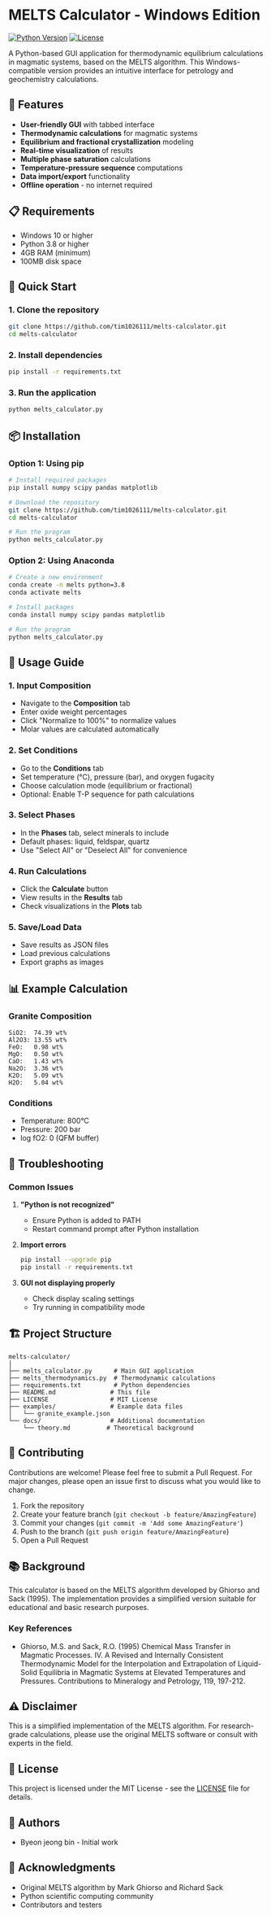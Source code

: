 # MELTS Calculator - Windows Edition

[![Python Version](https://img.shields.io/badge/python-3.8%2B-blue.svg)](https://www.python.org/downloads/)
[![License](https://img.shields.io/badge/license-MIT-green.svg)](LICENSE)

A Python-based GUI application for thermodynamic equilibrium calculations in magmatic systems, based on the MELTS algorithm. This Windows-compatible version provides an intuitive interface for petrology and geochemistry calculations.

## 🌟 Features

- **User-friendly GUI** with tabbed interface
- **Thermodynamic calculations** for magmatic systems
- **Equilibrium and fractional crystallization** modeling
- **Real-time visualization** of results
- **Multiple phase saturation** calculations
- **Temperature-pressure sequence** computations
- **Data import/export** functionality
- **Offline operation** - no internet required

## 📋 Requirements

- Windows 10 or higher
- Python 3.8 or higher
- 4GB RAM (minimum)
- 100MB disk space

## 🚀 Quick Start

### 1. Clone the repository
```bash
git clone https://github.com/tim1026111/melts-calculator.git
cd melts-calculator
```

### 2. Install dependencies
```bash
pip install -r requirements.txt
```

### 3. Run the application
```bash
python melts_calculator.py
```

## 📦 Installation

### Option 1: Using pip
```bash
# Install required packages
pip install numpy scipy pandas matplotlib

# Download the repository
git clone https://github.com/tim1026111/melts-calculator.git
cd melts-calculator

# Run the program
python melts_calculator.py
```

### Option 2: Using Anaconda
```bash
# Create a new environment
conda create -n melts python=3.8
conda activate melts

# Install packages
conda install numpy scipy pandas matplotlib

# Run the program
python melts_calculator.py
```

## 📖 Usage Guide

### 1. Input Composition
- Navigate to the **Composition** tab
- Enter oxide weight percentages
- Click "Normalize to 100%" to normalize values
- Molar values are calculated automatically

### 2. Set Conditions
- Go to the **Conditions** tab
- Set temperature (°C), pressure (bar), and oxygen fugacity
- Choose calculation mode (equilibrium or fractional)
- Optional: Enable T-P sequence for path calculations

### 3. Select Phases
- In the **Phases** tab, select minerals to include
- Default phases: liquid, feldspar, quartz
- Use "Select All" or "Deselect All" for convenience

### 4. Run Calculations
- Click the **Calculate** button
- View results in the **Results** tab
- Check visualizations in the **Plots** tab

### 5. Save/Load Data
- Save results as JSON files
- Load previous calculations
- Export graphs as images

## 📊 Example Calculation

### Granite Composition
```
SiO2:  74.39 wt%
Al2O3: 13.55 wt%
FeO:   0.98 wt%
MgO:   0.50 wt%
CaO:   1.43 wt%
Na2O:  3.36 wt%
K2O:   5.09 wt%
H2O:   5.04 wt%
```

### Conditions
- Temperature: 800°C
- Pressure: 200 bar
- log fO2: 0 (QFM buffer)

## 🔧 Troubleshooting

### Common Issues

1. **"Python is not recognized"**
   - Ensure Python is added to PATH
   - Restart command prompt after Python installation

2. **Import errors**
   ```bash
   pip install --upgrade pip
   pip install -r requirements.txt
   ```

3. **GUI not displaying properly**
   - Check display scaling settings
   - Try running in compatibility mode

## 🏗️ Project Structure

```
melts-calculator/
│
├── melts_calculator.py      # Main GUI application
├── melts_thermodynamics.py  # Thermodynamic calculations
├── requirements.txt         # Python dependencies
├── README.md               # This file
├── LICENSE                 # MIT License
├── examples/               # Example data files
│   └── granite_example.json
└── docs/                   # Additional documentation
    └── theory.md          # Theoretical background
```

## 🤝 Contributing

Contributions are welcome! Please feel free to submit a Pull Request. For major changes, please open an issue first to discuss what you would like to change.

1. Fork the repository
2. Create your feature branch (`git checkout -b feature/AmazingFeature`)
3. Commit your changes (`git commit -m 'Add some AmazingFeature'`)
4. Push to the branch (`git push origin feature/AmazingFeature`)
5. Open a Pull Request

## 📚 Background

This calculator is based on the MELTS algorithm developed by Ghiorso and Sack (1995). The implementation provides a simplified version suitable for educational and basic research purposes.

### Key References
- Ghiorso, M.S. and Sack, R.O. (1995) Chemical Mass Transfer in Magmatic Processes. IV. A Revised and Internally Consistent Thermodynamic Model for the Interpolation and Extrapolation of Liquid-Solid Equilibria in Magmatic Systems at Elevated Temperatures and Pressures. Contributions to Mineralogy and Petrology, 119, 197-212.

## ⚠️ Disclaimer

This is a simplified implementation of the MELTS algorithm. For research-grade calculations, please use the original MELTS software or consult with experts in the field.

## 📄 License

This project is licensed under the MIT License - see the [LICENSE](LICENSE) file for details.

## 👥 Authors

- Byeon jeong bin - Initial work

## 🙏 Acknowledgments

- Original MELTS algorithm by Mark Ghiorso and Richard Sack
- Python scientific computing community
- Contributors and testers
